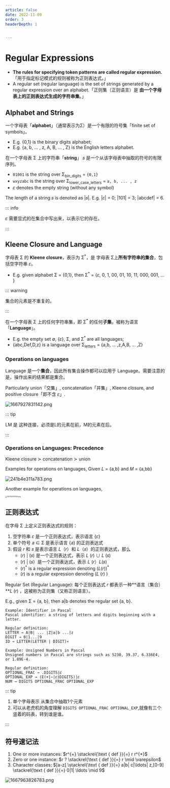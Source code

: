 ```yaml
---
article: false
date: 2022-11-09
order: 3
headerDepth: 1


---
```


# Regular Expressions

- **The rules for specifying token patterns are called regular expression.**「用于指定标记模式的规则被称为正则表达式。」
- A regular set (regular language) is the set of strings generated by a regular expression over an alphabet.「正则集（正则语言）是 **由一个字母表上的正则表达式生成的字符串集**。」

## Alphabet and Strings

一个字母表「**alphabet**」（通常表示为Σ）是一个有限的符号集「finite set of symbols」。

- E.g. \{0,1\} is the binary digits alphabet;
- E.g. \{a, b, ... , z, A, B, ... , Z\} is the English letters alphabet.

在一个字母表 Σ 上的字符串「**string**」 𝑠 是一个从该字母表中抽取的符号的有限序列。

- `01001` is the string over Σ<sub>bin_digits</sub> = `{0,1}`
- `wxyzabc` is the string over Σ<sub>lower_case_letters</sub> = `a, b, ... , z `
- 𝜀 denotes the empty string (without any symbol)

The length of a string 𝑠 is denoted as |𝑠|. E.g. |𝜀| = 0; |101| = 3; |abcdef| = 6.

::: info

𝜀 需要显式的在集合中写出来，以表示它的存在。

:::

## Kleene Closure and Language

字母表 Σ 的 **Kleene closure**，表示为 Σ<sup>*</sup>，是 字母表 Σ上**所有字符串的集合**，包括空字符串 𝜀。

- E.g. given alphabet Σ = {0,1}, then Σ<sup>*</sup> = \{𝜀, 0, 1, 00, 01, 10, 11, 000, 001, ... \}

::: warning

集合的元素是不重复的。

:::

在一个字母表 Σ 上的任何字符串集，即 Σ<sup>*</sup> 的任何**子集**，被称为语言「**Language**」。

- E.g. the empty set ∅, {𝜀}, Σ, and Σ<sup>*</sup> are all languages;
- \{abc,Def,D,z\} is a language over Σ<sub>letters</sub> = \{a,b, ... ,z,A,B, ... ,Z\}

### Operations on languages

Language 是一个**集合**，因此所有集合操作都可以应用于 Language。需要注意的是，操作出来的结果都是集合。

Particularly union「交集」, concatenation「并集」, Kleene closure, and positive closure「即不含 𝜀」.

![1667927831142.png](https://pic.hanjiaming.com.cn/2022/11/09/529618f0c47f4.png)

::: tip

LM 是 这种连接，必须是L的元素在前，M的元素在后。

:::

### Operations on Languages: Precedence

Kleene closure ≻ concatenation ≻ union

Examples for operations on languages, Given 𝐿 = \{a,b\} and 𝑀 = \{a,bb\}

![241b4e311a783.png](https://pic.hanjiaming.com.cn/2022/11/09/66c9ef3e15daf.png)

Another example for operations on languages,

<img src="https://pic.hanjiaming.com.cn/2022/11/09/ba5f8a1a995f7.png" alt="1667929110706.png" style="zoom:33%;" />

## 正则表达式

在字母 Σ 上定义正则表达式的规则：

1. 空字符串 𝜀 是一个正则表达式，表示语言 \{𝜀\}
2. 单个符号 𝑎 ∈ Σ 是表示语言 \{𝑎\} 的正则表达式
3. 假设 𝑟 和 𝑠 是表示语言 𝐿（𝑟）和 𝐿（𝑠）的正则表达式，那么
   - (𝑟) | (𝑠) 是一个正则表达式，表示 𝐿 (𝑟) ∪ 𝐿 (𝑠) 
   - (𝑟) | (𝑠）是一个正则表达式，表示 𝐿 (𝑟）𝐿(𝑠)
   -  (𝑟)<sup>\*</sup> is a regular expression denoting (𝐿(𝑟))<sup>\*</sup>
   -  (𝑟) is a regular expression denoting (𝐿 (𝑟) )

Regular Set (Regular Language): 每个正则表达式 𝑟 都表示一种**语言（集合）**𝐿 (𝑟) ，这被称为正则集（又称正则语言）。

E.g., given Σ = {a, b}, then a|b denotes the regular set \{a, b\}.

```
Example: Identifier in Pascal
Pascal identifier: a string of letters and digits beginning with a letter.

Regular definition:
LETTER → A|B| ... |Z|a|b ...|z
DIGIT → 0|1...|9
ID → LETTER(LETTER | DIGIT)∗
```

```
Example: Unsigned Numbers in Pascal
Unsigned numbers in Pascal are strings such as 5230, 39.37, 6.336E4, or 1.89E-4.

Regular definition:
OPTIONAL_FRAC → .DIGITS|𝜀
OPTIONAL_EXP → (E(+|−|𝜀)DIGITS)|𝜀
NUM → DIGITS OPTIONAL_FRAC OPTIONAL_EXP
```

::: tip

1. 单个字母表示 从集合中抽取1个元素
2. 可以从老虎机的角度理解 `DIGITS OPTIONAL_FRAC OPTIONAL_EXP`,就像有三个竖着的码表，转到谁是谁。

:::

## 符号速记法

1. One or more instances:  $r^{+} \stackrel{\text { def }}{=} r r^{*}$
2. Zero or one instance: $r ? \stackrel{\text { def }}{=} r \mid \varepsilon$
3. Character classes: $[a-z] \stackrel{\text { def }}{=} a|b| c|\ldots| z,[0-9] \stackrel{\text { def }}{=} 0|1| \ldots \mid 9$

![1667963826783.png](https://pic.hanjiaming.com.cn/2022/11/09/e780659e5ce27.png)






